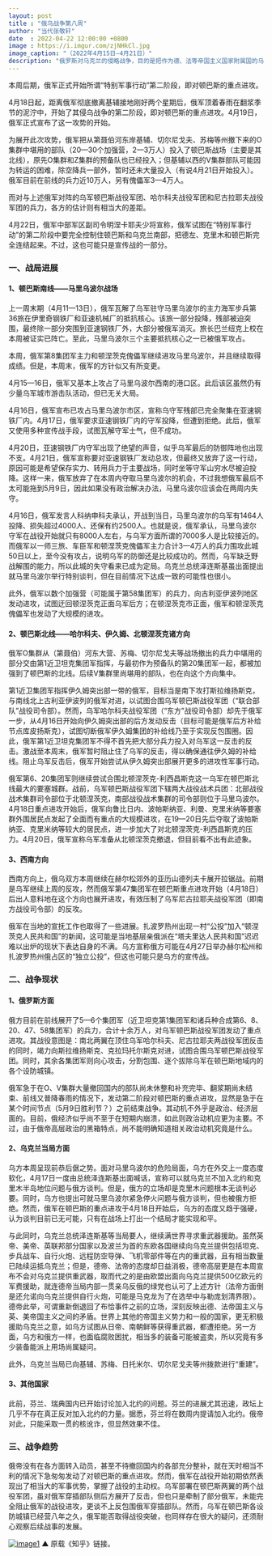 ```yaml
---
layout: post
title : "俄乌战争第八周"
author: "当代张敬轩"
date  : 2022-04-22 12:00:00 +0800
image : https://i.imgur.com/zjNHkCl.jpg
image_caption: "（2022年4月15日—4月21日）"
description: "俄罗斯对乌克兰的侵略战争，目的是把作为德、法等帝国主义国家附属国的乌克兰的全部或局部重新纳入俄罗斯帝国主义的控制下，乃至于进一步变成殖民地。"
---
```


本周后期，俄军正式开始所谓“特别军事行动”第二阶段，即对顿巴斯的重点进攻。

<!--more-->

4月18日起，距离俄军彻底撤离基辅接地刚好两个星期后，俄军顶着春雨在翻浆季节的泥泞中，开始了其侵乌战争的第二阶段，即对顿巴斯的重点进攻。4月19日，俄军正式宣布了这一攻势的开始。

为展开此次攻势，俄军把从第聂伯河东岸基辅、切尔尼戈夫、苏梅等州撤下来的O集群中堪用的部队（20—30个加强营，2—3万人）投入了顿巴斯战场（主要是其北线），原先O集群和Z集群的预备队也已经投入；但基辅以西的V集群部队可能因为转运的困难，除空降兵一部外，暂时还未大量投入（有说4月21日开始投入）。俄军目前在前线的兵力近10万人，另有傀儡军3—4万人。

而对与上述俄军对阵的乌军顿巴斯战役军团、哈尔科夫战役军团和尼古拉耶夫战役军团的兵力，各方的估计则有相当大的差距。

4月22日，俄军中部军区副司令明涅卡耶夫少将宣称，俄军试图在“特别军事行动”的第二阶段中要完全控制住顿巴斯和乌克兰南部，把德左、克里木和顿巴斯完全连结起来。不过，这也可能只是宣传战的一部分。


### 一、战局进展

#### 1、顿巴斯南线——马里乌波尔战场

上一周末期（4月11—13日），俄军瓦解了乌军驻守马里乌波尔的主力海军步兵第36旅在伊里奇钢铁厂和亚速机械厂的抵抗核心。该旅一部分投降，残部被迫突围，最终除一部分突围到亚速钢铁厂外，大部分被俄军消灭。旅长巴兰纽克上校在本周被证实已阵亡。至此，马里乌波尔三个主要抵抗核心之一已被俄军攻占。

本周，俄军第8集团军主力和顿涅茨克傀儡军继续进攻马里乌波尔，并且继续取得成绩。但是，本周末，俄军的方针似又有所变更。

4月15—16日，俄军又基本上攻占了马里乌波尔西南的港口区。此后该区虽然仍有少量乌军城市游击队活动，但已无关大局。

4月16日，俄军宣布已攻占马里乌波尔市区，宣称乌守军残部已完全聚集在亚速钢铁厂内。4月17日，俄军要求亚速钢铁厂内的守军投降，但遭到拒绝。此后，俄军又使用多种宣传战手段，试图瓦解守军士气，但不成功。

4月20日，亚速钢铁厂内守军出现了绝望的声音，似乎乌军最后的防御阵地也出现不支。4月21日，俄军宣称要对亚速钢铁厂发动总攻，但最终又放弃了这一行动，原因可能是希望保存实力、转用兵力于主要战场，同时坐等守军山穷水尽被迫投降。这样一来，俄军放弃了在本周内夺取马里乌波尔的机会，不过我想俄军最后不太可能拖到5月9日，因此如果没有政治解决办法，马里乌波尔应该会在两周内失守。

4月16日，俄军发言人科纳申科夫承认，开战到当日，马里乌波尔的乌军有1464人投降、损失超过4000人、还保有约2500人。也就是说，俄军承认，马里乌波尔守军在战役开始就只有8000人左右，与乌军方面所谓的7000多人是比较接近的。而俄军以一师三旅、车臣军和顿涅茨克傀儡军主力合计3—4万人的兵力围攻此城50日以上，至今没有攻占，说明乌军的防御还是比较成功的。然而，乌军缺乏野战解围的能力，所以此城的失守看来已成为定局。乌克兰总统泽连斯基虽出面提出就马里乌波尔举行特别谈判，但在目前情况下达成一致的可能性也很小。

此外，俄军以数个加强营（可能属于第58集团军）的兵力，向古利亚伊波列地区发动进攻，试图迂回顿涅茨克正面乌军后方；在顿涅茨克市正面，俄军和顿涅茨克傀儡军也发动了大规模的进攻。

#### 2、顿巴斯北线——哈尔科夫、伊久姆、北顿涅茨克诸方向

俄军O集群从（第聂伯）河东大营、苏梅、切尔尼戈夫等战场撤出的兵力中堪用的部分交由第1近卫坦克集团军指挥，与最初作为预备队的第20集团军一起，都被加强到了顿巴斯的北线。后续V集群里尚堪用的部队，也在向这个方向集中。

第1近卫集团军指挥伊久姆突出部一带的俄军，目标当是南下攻打斯拉维扬斯克，与南线北上古利亚伊波列的俄军对进，以试图合围乌军顿巴斯战役军团（“联合部队”战役司令部）。然而，乌军哈尔科夫战役军团（“东方”战役司令部）却先于俄军一步，从4月16日开始向伊久姆突出部的后方发动反击（目标可能是俄军后方补给节点库皮扬斯克），试图切断俄军伊久姆集团的补给线乃至于实现反包围圈。因此，俄军第1近卫坦克集团军不得不首先把大部分兵力投入对乌军这一反击的反击。激战至本周末，俄军暂时阻止住了乌军的反击，得以确保通往伊久姆的补给线。阻止乌军反击后，俄军开始尝试从伊久姆突出部展开更多的进攻性军事行动。

俄军第6、20集团军则继续尝试合围北顿涅茨克-利西昌斯克这一乌军在顿巴斯北线最大的要塞城群。战前，乌军顿巴斯战役军团下辖两大战役战术兵团：北部战役战术集群司令部位于北顿涅茨克，南部战役战术集群的司令部则位于马里乌波尔。4月18日重点进攻开始后，俄军向鲁比日内、波帕斯纳亚、利曼、克里米纳等要塞群外围居民点发起了全面而有重点的大规模进攻，在19—20日先后夺取了波帕斯纳亚、克里米纳等较大的居民点，进一步加大了对北顿涅茨克-利西昌斯克的压力。4月20日，俄军宣称乌军准备从北顿涅茨克撤退，但目前看不出有此迹象。

#### 3、西南方向

西南方向上，俄乌双方本周继续在赫尔松郊外的亚历山德列夫卡展开拉锯战。前期是乌军继续上周的反攻，然而俄军第47集团军在顿巴斯重点进攻开始（4月18日）后出人意料地在这个方向也展开进攻，有效压制了乌军尼古拉耶夫战役军团（即南方战役司令部）的反攻。

俄军在当地的宣抚工作也取得了一些进展。扎波罗热州出现一村“公投”加入“顿涅茨克人民共和国”的新闻，这可能是当地基层亲俄派在“塔夫里达人民共和国”迟迟难以出炉的现状下表达自身的不满。乌方宣称俄方可能在4月27日举办赫尔松州和扎波罗热州俄占区的“独立公投”，但这也可能只是乌方的宣传战。


### 二、战争现状

#### 1、俄罗斯方面

俄方目前在前线展开了5—6个集团军（近卫坦克第1集团军和诸兵种合成第6、8、20、47、58集团军）的兵力，合计十余万人，对乌军顿巴斯战役军团发动了重点进攻。其战役意图是：南北两翼在顶住乌军哈尔科夫、尼古拉耶夫两战役军团反击的同时，竭力向斯拉维扬斯克、克拉玛托尔斯克对进，试图合围乌军顿巴斯战役军团。同时，其余各集团军则向心攻击，分割包围、逐个拔除乌军在顿巴斯地域内的各个设防城镇。

俄军急于在O、V集群大量撤回国内的部队尚未休整和补充完毕、翻浆期尚未结束、前线又普降春雨的情况下，发动第二阶段对顿巴斯的重点进攻，显然是急于在某个时间节点（5月9日胜利节？）之前结束战争。其动机不外乎是政治、经济层面的。目前，俄经济似乎尚不至于在短期内崩溃，如此则政治动机应更为主要。不过，由于俄帝高层政治的黑箱特点，尚不能明确知道相关政治动机究竟是什么。

#### 2、乌克兰当局方面

乌方本周呈现前恭后倨之势。面对马里乌波尔的危险局面，乌方在外交上一度态度软化，4月17日一度由总统泽连斯基出面喊话，宣称可以就乌克兰不加入北约和克里木半岛地位问题与俄方谈判。但是，俄方的立场却是克里木问题根本无谈判必要。同时，乌方也提出可就马里乌波尔紧急停火问题与俄方谈判，但也被俄方拒绝。然而，俄军在顿巴斯的重点进攻于4月18日开始后，乌方的态度又趋于强硬，认为谈判目前已无可能，只有在战场上打出一个结局才能实现和平。

与此同时，乌克兰总统泽连斯基等当局要人，继续满世界寻求重武器援助。虽然英帝、美帝、英联邦部分国家以及波兰为首的东欧各国继续向乌克兰提供包括坦克、步兵战车、自行火炮、远程防空导弹、飞机零部件等在内的重武器，且有相当数量已陆续运抵乌克兰；但是，德帝、法帝的态度却日益消极，德帝高层更是在本周宣布不会对乌克兰提供重武器，取而代之的是由欧盟出面向乌克兰提供500亿欧元的军费援助，就连德帝当局内部一贯亲乌反俄的绿党也认可了上述方针（法帝方面倒是还允诺向乌克兰提供自行火炮，可能是马克龙为了在选举中与勒庞划清界限）。德帝此举，可谓重新倒退回了布恰事件之前的立场，深刻反映出德、法帝国主义与英、美帝国主义之间的矛盾。世界上其他的帝国主义势力和一般的国家，更无积极援助乌克兰之意，如乌方试图从日帝、南朝鲜等获得重武器，都遭拒绝。另一方面，乌方和俄方一样，也面临腐败困扰，相当多的装备可能被盗卖，所以究竟有多少装备能派上用场尚属疑问。

此外，乌克兰当局已向基辅、苏梅、日托米尔、切尔尼戈夫等州拨款进行“重建”。

#### 3、其他国家

此前，芬兰、瑞典国内已开始讨论加入北约的问题。芬兰的进展尤其迅速，政坛上几乎不存在真正反对加入北约的力量。据悉，芬兰将在数周内提请加入北约。俄帝对此，只能采取一贯的核讹诈，但显然效果不佳。


### 三、战争趋势

俄帝没有在各方面转入动员，甚至不待撤回国内的各部充分整补，就在天时相当不利的情况下急匆匆发动了对顿巴斯的重点进攻。然而，俄军在战役开始初期依然表现出了相当大的军事优势，掌握了战役的主动权。乌军部署在顿巴斯两翼的两个战役军团，虽对俄军穿插部队侧后方展开了反击，但也只是牵制了部分俄军，未能完全阻止俄军的战役进攻，更谈不上反包围俄军穿插部队。然而，乌军在顿巴斯各设防城镇已经营八年之久，俄军能否取得战役突破，也同样存在很大的疑问，还须耐心观察后续战事的发展。


[![image1](https://i.imgur.com/RoGSyvb.png)](https://zhuanlan.zhihu.com/p/502819749)
▲ 原载《知乎》链接。

<!--END-->